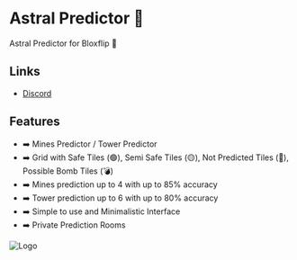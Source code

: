 # Astral Predictor 💫

Astral Predictor for Bloxflip 🎰


## Links

 - [Discord](https://discord.gg/QMKVQGqeZs)

## Features

- ➡️ Mines Predictor / Tower Predictor
- ➡️ Grid with Safe Tiles (🟢), Semi Safe Tiles (🟡), Not Predicted Tiles (🔴), Possible Bomb Tiles (💣)
- ➡️ Mines prediction up to 4 with up to 85% accuracy
- ➡️ Tower prediction up to 6 with up to 80% accuracy
- ➡️ Simple to use and Minimalistic Interface
- ➡️ Private Prediction Rooms


![Logo](https://cdn.discordapp.com/attachments/1043146355079663650/1092816884061188246/Bez_nazvus.png)
